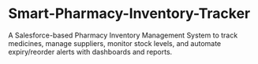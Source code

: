 # Smart-Pharmacy-Inventory-Tracker
A Salesforce-based Pharmacy Inventory Management System to track medicines, manage suppliers, monitor stock levels, and automate expiry/reorder alerts with dashboards and reports.
